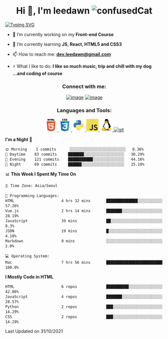 <h1 align="center">Hi 👋, I'm leedawn <img src="https://emoji.gg/assets/emoji/5041-confusedcat.png" width="64px" height="64px" alt="confusedCat"></h1>

[![Typing SVG](https://readme-typing-svg.herokuapp.com?color=%23FCC419&center=true&vCenter=true&width=854&height=72&lines=Welcome+to+my+Github+Profile!;I'm+a+Front+end+developer;I'm+Growing+programmer)](https://git.io/typing-svg)

- 🔭 I’m currently working on my **Front-end Course**

- 🌱 I’m currently learning **JS, React, HTML5 and CSS3**

- 📫 How to reach me: **dev.leedawn@gmail.com**

- ⚡ What I like to do: **I like so much music, trip and chill with my dog ...and coding of course**

<h3 align="center">Connect with me:</h3>
<div align="center">

[![image](https://img.shields.io/badge/Twitter-1DA1F2?style=for-the-badge&logo=twitter&logoColor=white)](https://twitter.com/leedawnnn)
[![image](https://img.shields.io/badge/Gmail-D14836?style=for-the-badge&logo=gmail&logoColor=white)](mailto:produtor.dev.leedawn@gmail.com)
  
</div>

<h3 align="center">Languages and Tools:</h3>

<p align="center"> 
  <a href="https://www.w3.org/html/" target="_blank"> 
    <img src="https://raw.githubusercontent.com/devicons/devicon/master/icons/html5/html5-original-wordmark.svg" alt="html5" width="40" height="40"/> 
  </a>
  <a href="https://www.w3schools.com/css/" target="_blank"> 
    <img src="https://raw.githubusercontent.com/devicons/devicon/master/icons/css3/css3-original-wordmark.svg" alt="css3" width="40" height="40"/> 
  </a> 
  <a href="https://www.python.org" target="_blank"> 
    <img src="https://raw.githubusercontent.com/devicons/devicon/master/icons/python/python-original.svg" alt="python" width="40" height="40"/> 
  </a>  
  <a href="https://developer.mozilla.org/en-US/docs/Web/JavaScript" target="_blank"> 
    <img src="https://raw.githubusercontent.com/devicons/devicon/master/icons/javascript/javascript-original.svg" alt="javascript" width="40" height="40"/> 
  </a> 
  <a href="https://www.linux.org/" target="_blank"> 
    <img src="https://raw.githubusercontent.com/devicons/devicon/master/icons/linux/linux-original.svg" alt="linux" width="40" height="40"/> 
  </a> 
  <a href="https://git-scm.com/" target="_blank"> 
    <img src="https://www.vectorlogo.zone/logos/git-scm/git-scm-icon.svg" alt="git" width="40" height="40"/> 
  </a>
</p>

<!--START_SECTION:waka-->
**I'm a Night 🦉** 

```text
🌞 Morning    1 commits      ░░░░░░░░░░░░░░░░░░░░░░░░░   0.36% 
🌆 Daytime    83 commits     ███████░░░░░░░░░░░░░░░░░░   30.29% 
🌃 Evening    121 commits    ███████████░░░░░░░░░░░░░░   44.16% 
🌙 Night      69 commits     ██████░░░░░░░░░░░░░░░░░░░   25.18%

```


📊 **This Week I Spent My Time On** 

```text
⌚︎ Time Zone: Asia/Seoul

💬 Programming Languages: 
HTML                     4 hrs 32 mins       ██████████████░░░░░░░░░░░   57.26% 
Vue.js                   2 hrs 14 mins       ███████░░░░░░░░░░░░░░░░░░   28.19% 
JavaScript               39 mins             ██░░░░░░░░░░░░░░░░░░░░░░░   8.3% 
JSON                     19 mins             █░░░░░░░░░░░░░░░░░░░░░░░░   4.18% 
Markdown                 9 mins              ░░░░░░░░░░░░░░░░░░░░░░░░░   2.0%

💻 Operating System: 
Mac                      7 hrs 56 mins       █████████████████████████   100.0%

```

**I Mostly Code in HTML** 

```text
HTML                     6 repos             ██████████░░░░░░░░░░░░░░░   42.86% 
JavaScript               4 repos             ███████░░░░░░░░░░░░░░░░░░   28.57% 
Python                   2 repos             ███░░░░░░░░░░░░░░░░░░░░░░   14.29% 
CSS                      2 repos             ███░░░░░░░░░░░░░░░░░░░░░░   14.29%

```



 Last Updated on 31/10/2021
<!--END_SECTION:waka-->
